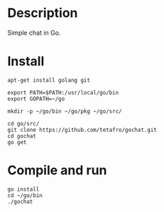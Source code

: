 Description
===========
Simple chat in Go.

Install
=======
```
apt-get install golang git

export PATH=$PATH:/usr/local/go/bin
export GOPATH=~/go

mkdir -p ~/go/bin ~/go/pkg ~/go/src/

cd go/src/
git clone https://github.com/tetafro/gochat.git
cd gochat
go get
```

Compile and run
===============
```
go install
cd ~/go/bin
./gochat
```
